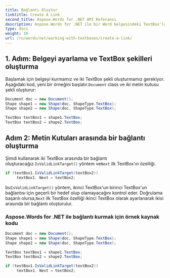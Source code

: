 ```yaml
---
title: Bağlantı Oluştur
linktitle: Create A Link
second_title: Aspose.Words for .NET API Referansı
description: Aspose.Words for .NET ile bir Word belgesindeki TextBox'lar arasında nasıl bağlantı oluşturacağınızı öğrenin.
type: docs
weight: 10
url: /ru/words/net/working-with-textboxes/create-a-link/
---
```


## 1. Adım: Belgeyi ayarlama ve TextBox şekilleri oluşturma

 Başlamak için belgeyi kurmamız ve iki TextBox şekli oluşturmamız gerekiyor. Aşağıdaki kod, yeni bir örneğini başlatır.`Document` class ve iki metin kutusu şekli oluşturur:

```csharp
Document doc = new Document();
Shape shape1 = new Shape(doc, ShapeType.TextBox);
Shape shape2 = new Shape(doc, ShapeType.TextBox);

TextBox textBox1 = shape1.TextBox;
TextBox textBox2 = shape2.TextBox;
```

## Adım 2: Metin Kutuları arasında bir bağlantı oluşturma

 Şimdi kullanarak iki TextBox arasında bir bağlantı oluşturacağız.`IsValidLinkTarget()` yöntem ve`Next` ilk TextBox'ın özelliği.

```csharp
if (textBox1.IsValidLinkTarget(textBox2))
     textBox1. Next = textBox2;
```

 bu`IsValidLinkTarget()` yöntem, ikinci TextBox'un birinci TextBox'un bağlantısı için geçerli bir hedef olup olamayacağını kontrol eder. Doğrulama başarılı olursa,`Next` ilk TextBox özelliği ikinci TextBox olarak ayarlanarak ikisi arasında bir bağlantı oluşturulur.

### Aspose.Words for .NET ile bağlantı kurmak için örnek kaynak kodu

```csharp
Document doc = new Document();
Shape shape1 = new Shape(doc, ShapeType.TextBox);
Shape shape2 = new Shape(doc, ShapeType.TextBox);

TextBox textBox1 = shape1.TextBox;
TextBox textBox2 = shape2.TextBox;

if (textBox1.IsValidLinkTarget(textBox2))
     textBox1. Next = textBox2;
```